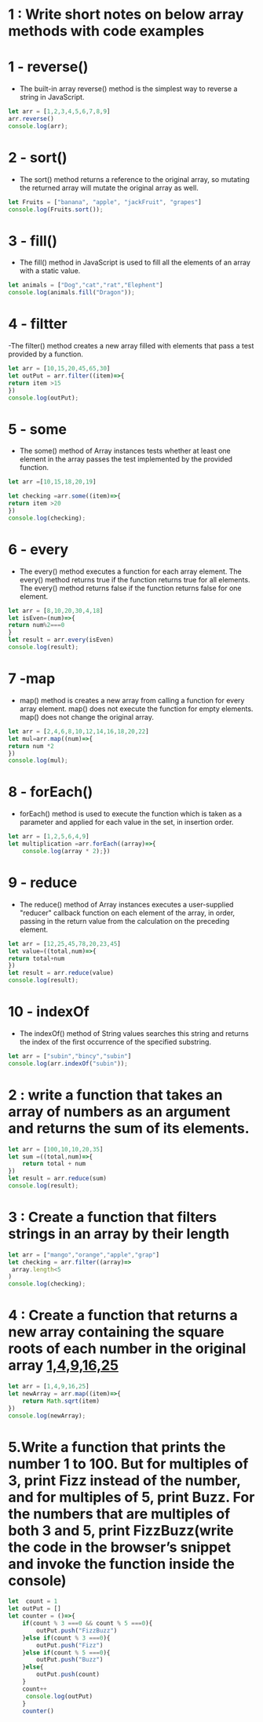 # 1 : Write short notes on below array methods with code examples
# 1 - reverse()
- The built-in array reverse() method is the simplest way to reverse a string in JavaScript.
```js  
let arr = [1,2,3,4,5,6,7,8,9]
arr.reverse()
console.log(arr);     
```
# 2 - sort()
- The sort() method returns a reference to the original array, so mutating the returned array will mutate the original array as well. 

```js
let Fruits = ["banana", "apple", "jackFruit", "grapes"]
console.log(Fruits.sort());
```
# 3 - fill()
- The fill() method in JavaScript is used to fill all the elements of an array with a static value.

```js
let animals = ["Dog","cat","rat","Elephent"]
console.log(animals.fill("Dragon"));
```
# 4 - filtter
-The filter() method creates a new array filled with elements that pass a test provided by a function. 

```js
let arr = [10,15,20,45,65,30]
let outPut = arr.filter((item)=>{
return item >15
})
console.log(outPut);
```
# 5 - some
- The some() method of Array instances tests whether at least one element in the array passes the test implemented by the provided function. 

```js
let arr =[10,15,18,20,19]

let checking =arr.some((item)=>{
return item >20
})
console.log(checking);
```
# 6  - every
- The every() method executes a function for each array element. The every() method returns true if the function returns true for all elements. The every() method returns false if the function returns false for one element.

```js
let arr = [8,10,20,30,4,18]
let isEven=(num)=>{
return num%2===0
}
let result = arr.every(isEven)
console.log(result);
```
# 7 -map
- map() method is creates a new array from calling a function for every array element. map() does not execute the function for empty elements. map() does not change the original array.

```js 
let arr = [2,4,6,8,10,12,14,16,18,20,22]
let mul=arr.map((num)=>{
return num *2
})
console.log(mul);
```
# 8 - forEach()
- forEach() method is used to execute the function which is taken as a parameter and applied for each value in the set, in insertion order.

```js
let arr = [1,2,5,6,4,9]
let multiplication =arr.forEach((array)=>{
    console.log(array * 2);})
```
# 9 - reduce
- The reduce() method of Array instances executes a user-supplied "reducer" callback function on each element of the array, in order, passing in the return value from the calculation on the preceding element.

```js
let arr = [12,25,45,78,20,23,45]
let value=((total,num)=>{
return total+num
})
let result = arr.reduce(value)
console.log(result);    
```
# 10 - indexOf 
- The indexOf() method of String values searches this string and returns the index of the first occurrence of the specified substring.

```js
let arr = ["subin","bincy","subin"]
console.log(arr.indexOf("subin"));
```

# 2 : write a function that takes an array of numbers as an argument and returns the sum of its elements.
```js
let arr = [100,10,10,20,35]
let sum =((total,num)=>{
    return total + num
})
let result = arr.reduce(sum)
console.log(result);
```

# 3 : Create a function that filters strings in an array by their length
```js
let arr = ["mango","orange","apple","grap"]
let checking = arr.filter((array)=>
 array.length<5
)
console.log(checking);
```
# 4 : Create a function that returns a new array containing the square roots of each number in the original array [1,4,9,16,25](Math.sqrt())

```js
let arr = [1,4,9,16,25]
let newArray = arr.map((item)=>{
    return Math.sqrt(item)
})
console.log(newArray);
```
# 5.Write a function that prints the number 1 to 100. But for multiples of 3, print Fizz instead of the number, and for multiples of 5, print Buzz. For the numbers that are multiples of both 3 and 5, print FizzBuzz(write the code in the browser’s snippet and invoke the function inside the console)

```js
let  count = 1
let outPut = []
let counter = ()=>{
    if(count % 3 ===0 && count % 5 ===0){
        outPut.push("FizzBuzz")
    }else if(count % 3 ===0){
        outPut.push("Fizz")
    }else if(count % 5 ===0){
        outPut.push("Buzz")
    }else{
        outPut.push(count)
    }
    count++
     console.log(outPut)   
    }
    counter()
    
```